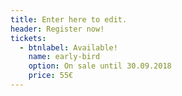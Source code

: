 ```yaml
---
title: Enter here to edit.
header: Register now!
tickets:
  - btnlabel: Available!
    name: early-bird
    option: On sale until 30.09.2018
    price: 55€
---
```


